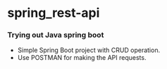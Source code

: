 # spring_rest-api
<h3>Trying out Java spring boot </h3>

- Simple Spring Boot project with CRUD operation. 
- Use POSTMAN for making the API requests.
